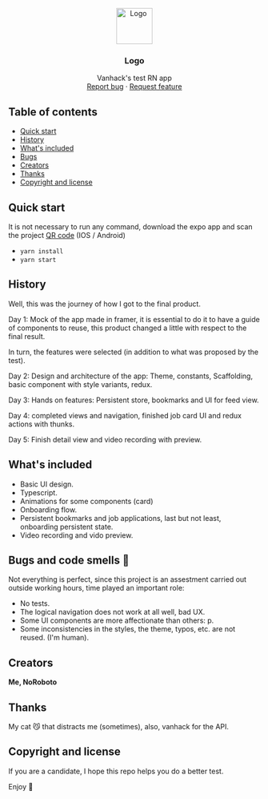 <p align="center">
  <a href="https://example.com/">
    <img src="https://via.placeholder.com/72" alt="Logo" width=72 height=72>
  </a>

  <h3 align="center">Logo</h3>

  <p align="center">
    Vanhack's test RN app
    <br>
    <a href="https://reponame/issues/new?template=bug.md">Report bug</a>
    ·
    <a href="https://reponame/issues/new?template=feature.md&labels=feature">Request feature</a>
  </p>
</p>


## Table of contents

- [Quick start](#quick-start)
- [History](#history)
- [What's included](#whats-included)
- [Bugs](#bugs-and-code-smells)
- [Creators](#creators)
- [Thanks](#thanks)
- [Copyright and license](#copyright-and-license)


## Quick start


It is not necessary to run any command, download the expo app and scan the project [QR code](https://expo.dev/@noroboto/vanhack-test-noroboto) (IOS / Android)

- ```yarn install```
- ```yarn start```

## History

Well, this was the journey of how I got to the final product.

Day 1: Mock of the app made in framer, it is essential to do it to have a guide of components to reuse, this product changed a little with respect to the final result.

In turn, the features were selected (in addition to what was proposed by the test).

Day 2: Design and architecture of the app: Theme, constants, Scaffolding, basic component with style variants, redux.

Day 3: Hands on features: Persistent store, bookmarks and UI for feed view.

Day 4: completed views and navigation, finished job card UI and redux actions with thunks.

Day 5: Finish detail view and video recording with preview.

## What's included

* Basic UI design.
* Typescript.
* Animations for some components (card)
* Onboarding flow.
* Persistent bookmarks and job applications, last but not least, onboarding persistent state.
* Video recording and vido preview.

## Bugs and code smells 🐛

Not everything is perfect, since this project is an assestment carried out outside working hours, time played an important role:

- No tests. 
- The logical navigation does not work at all well, bad UX.
- Some UI components are more affectionate than others: p.
- Some inconsistencies in the styles, the theme, typos, etc. are not reused. (I'm human).

## Creators

**Me, NoRoboto**

## Thanks

My cat 😼 that distracts me (sometimes), also, vanhack for the API.

## Copyright and license


If you are a candidate, I hope this repo helps you do a better test.

Enjoy :metal:
